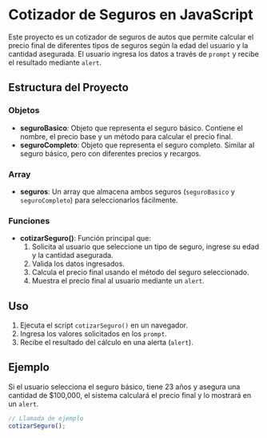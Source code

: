 # Cotizador de Seguros en JavaScript

Este proyecto es un cotizador de seguros de autos que permite calcular el precio final de diferentes tipos de seguros según la edad del usuario y la cantidad asegurada. El usuario ingresa los datos a través de `prompt` y recibe el resultado mediante `alert`.

## Estructura del Proyecto

### Objetos
- **seguroBasico**: Objeto que representa el seguro básico. Contiene el nombre, el precio base y un método para calcular el precio final.
- **seguroCompleto**: Objeto que representa el seguro completo. Similar al seguro básico, pero con diferentes precios y recargos.

### Array
- **seguros**: Un array que almacena ambos seguros (`seguroBasico` y `seguroCompleto`) para seleccionarlos fácilmente.

### Funciones
- **cotizarSeguro()**: Función principal que:
  1. Solicita al usuario que seleccione un tipo de seguro, ingrese su edad y la cantidad asegurada.
  2. Valida los datos ingresados.
  3. Calcula el precio final usando el método del seguro seleccionado.
  4. Muestra el precio final al usuario mediante un `alert`.

## Uso

1. Ejecuta el script `cotizarSeguro()` en un navegador.
2. Ingresa los valores solicitados en los `prompt`.
3. Recibe el resultado del cálculo en una alerta (`alert`).

## Ejemplo

Si el usuario selecciona el seguro básico, tiene 23 años y asegura una cantidad de $100,000, el sistema calculará el precio final y lo mostrará en un `alert`.

```javascript
// Llamada de ejemplo
cotizarSeguro();

